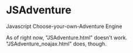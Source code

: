 JSAdventure
===========

Javascript Choose-your-own-Adventure Engine

As of right now, "JSAdventure.html" doesn't work. "JSAdventure_noajax.html" does, though.